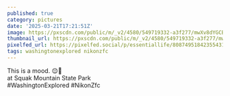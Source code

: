```yaml
---
published: true
category: pictures
date: '2025-03-21T17:21:51Z'
image: https://pxscdn.com/public/m/_v2/4580/549719332-a3f277/mwXv8dYGCBPE/K5o8i08iRIO2O2HtQJo4wS50ud9ULkYOrCYHfIRS.jpg
thumbnail_url: https://pxscdn.com/public/m/_v2/4580/549719332-a3f277/mwXv8dYGCBPE/K5o8i08iRIO2O2HtQJo4wS50ud9ULkYOrCYHfIRS_thumb.jpg
pixelfed_url: https://pixelfed.social/p/essentiallife/808749518423554311
tags: washingtonexplored nikonzfc
---
```


This is a mood. 😌🌲  
at Squak Mountain State Park  
#WashingtonExplored #NikonZfc